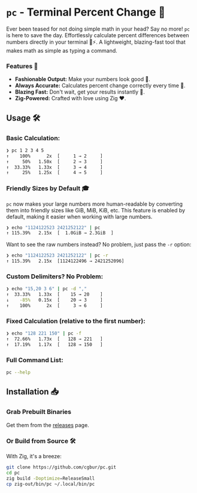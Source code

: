 # `pc` - Terminal Percent Change 🚀

Ever been teased for not doing simple math in your head? Say no more! `pc` is
here to save the day. Effortlessly calculate percent differences between
numbers directly in your terminal 🧮⚡. A lightweight, blazing-fast tool that
makes math as simple as typing a command.

### Features 🌟

- **Fashionable Output:** Make your numbers look good 🎩.
- **Always Accurate:** Calculates percent change correctly every time 🎯.
- **Blazing Fast:** Don't wait, get your results instantly 🚀.
- **Zig-Powered:** Crafted with love using Zig ❤️.

## Usage 🛠️

### Basic Calculation:

```sh
❯ pc 1 2 3 4 5
↑    100%      2x  [     1 → 2     ]
↑     50%   1.50x  [     2 → 3     ]
↑  33.33%   1.33x  [     3 → 4     ]
↑     25%   1.25x  [     4 → 5     ]
```

### Friendly Sizes by Default 🎓

`pc` now makes your large numbers more human-readable by converting them into
friendly sizes like GiB, MiB, KiB, etc. This feature is enabled by default,
making it easier when working with large numbers.

```sh
❯ echo "1124122523 2421252122" | pc
↑ 115.39%   2.15x  [  1.0GiB → 2.3GiB  ]
```

Want to see the raw numbers instead? No problem, just pass the `-r` option:

```sh
❯ echo "1124122523 2421252122" | pc -r
↑ 115.39%   2.15x  [1124122496 → 2421252096]
```

### Custom Delimiters? No Problem:

```sh
❯ echo "15,20 3 6" | pc -d ","
↑  33.33%   1.33x  [    15 → 20    ]
↓    -85%   0.15x  [    20 → 3     ]
↑    100%      2x  [     3 → 6     ]
```

### Fixed Calculation (relative to the first number):

```sh
❯ echo "128 221 150" | pc -f
↑  72.66%   1.73x  [   128 → 221   ]
↑  17.19%   1.17x  [   128 → 150   ]
```

### Full Command List:

```sh
pc --help
```

## Installation 📥

### Grab Prebuilt Binaries

Get them from the [releases](https://github.com/cgbur/pc/releases) page.

### Or Build from Source 🛠️

With Zig, it's a breeze:

```sh
git clone https://github.com/cgbur/pc.git
cd pc
zig build -Doptimize=ReleaseSmall
cp zig-out/bin/pc ~/.local/bin/pc
```

